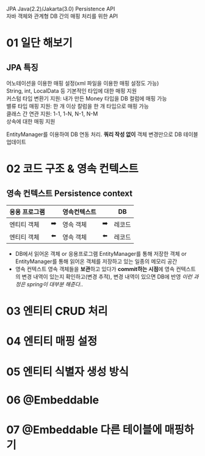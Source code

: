 JPA Java(2.2)/Jakarta(3.0) Persistence API      
자바 객체와 관계형 DB 간의 매핑 처리를 위한 API  
  
# 01 일단 해보기
## JPA 특징
어노테이션을 이용한 매핑 설정(xml 파일을 이용한 매핑 설정도 가능)  
String, int, LocalData 등 기본적인 타입에 대한 매핑 지원  
커스텀 타입 변환기 지원: 내가 만든 Money 타입을 DB 컬럼에 매핑 가능  
밸류 타입 매핑 지원: 한 개 이상 칼럼을 한 개 타입으로 매핑 가능   
클래스 간 연관 지원: 1-1, 1-N, N-1, N-M  
상속에 대한 매핑 지원   
  
EntityManager를 이용하여 DB 연동 처리. **쿼리 작성 없이** 객체 변경만으로 DB 테이블 업데이트

# 02 코드 구조 & 영속 컨텍스트
## 영속 컨텍스트 Persistence context
|응용 프로그램||영속컨텍스트||DB|
|--|--|--|--|--|
|엔티티 객체| ➡️ |영속 객체| ➡️ |레코드|
|엔티티 객체| ⬅️ |영속 객체| ⬅️ |레코드|
* DB에서 읽어온 객체 or 응용프로그램 EntityManager를 통해 저장한 객체 or EntityManager를 통해 읽어온 객체를 저장하고 있는 일종의 메모리 공간  
* 영속 컨텍스트 영속 객체들을 **보관**하고 있다가 **commit하는 시점**에 영속 컨텍스트의 변경 내역이 있는지 확인하고(변경 추적), 변경 내역이 있으면 DB에 반영
*이런 과정은 spring이 대부분 해준다..*  

# 03 엔티티 CRUD 처리

# 04 엔티티 매핑 설정

# 05 엔티티 식별자 생성 방식

# 06 @Embeddable

# 07 @Embeddable 다른 테이블에 매핑하기
